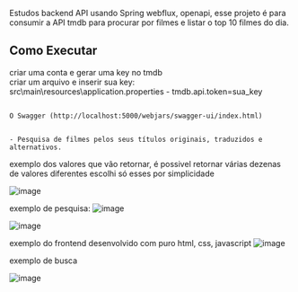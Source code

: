 Estudos backend API usando Spring webflux, openapi, esse projeto é para consumir a API tmdb para procurar por filmes e listar o top 10 filmes do dia.

## Como Executar
criar uma conta e gerar uma key no tmdb\
criar um arquivo e inserir sua key:\
src\main\resources\application.properties - tmdb.api.token=sua_key
```

O Swagger (http://localhost:5000/webjars/swagger-ui/index.html)


- Pesquisa de filmes pelos seus títulos originais, traduzidos e alternativos.

```

exemplo dos valores que vão retornar, é possivel retornar várias dezenas de valores diferentes
escolhi só esses por simplicidade

![image](https://github.com/user-attachments/assets/9a007e7f-ee6d-4d87-b334-852904c3f80f)

exemplo de pesquisa:
![image](https://github.com/user-attachments/assets/1bbcc28e-6ece-4440-844e-e9500268243b)

![image](https://github.com/user-attachments/assets/f113c475-a664-405d-bf90-8ace5c7f5c7c)

exemplo do frontend desenvolvido com puro html, css, javascript
![image](https://github.com/user-attachments/assets/5ffc7507-9cce-4c7d-9ec7-f58d75aa0663)

exemplo de busca

![image](https://github.com/user-attachments/assets/17a2554e-f012-4f11-8560-8f58fb99e1ac)

